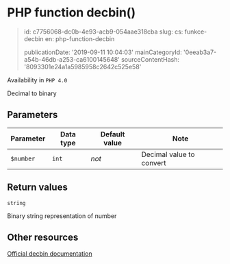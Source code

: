 PHP function decbin()
=====================

> id: c7756068-dc0b-4e93-acb9-054aae318cba
> slug:
> 	cs: funkce-decbin
> 	en: php-function-decbin
> 
> publicationDate: '2019-09-11 10:04:03'
> mainCategoryId: '0eeab3a7-a54b-46db-a253-ca6100145648'
> sourceContentHash: '8093301e24a1a5985958c2642c525e58'

Availability in `PHP 4.0`

Decimal to binary


Parameters
--------------

| Parameter | Data type | Default value | Note |
|-----|-----|-----|-----|
| `$number` | `int` | *not* | Decimal value to convert |


Return values
----------------

`string`

Binary string representation of number

Other resources
------------

[Official decbin documentation](https://www.php.net/manual/en/function.decbin.php)
